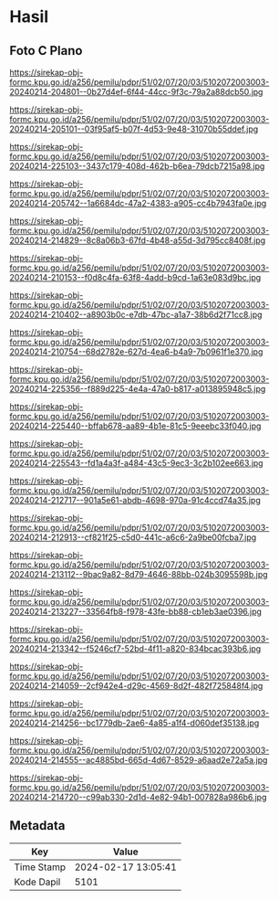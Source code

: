 # Hasil

## Foto C Plano

https://sirekap-obj-formc.kpu.go.id/a256/pemilu/pdpr/51/02/07/20/03/5102072003003-20240214-204801--0b27d4ef-6f44-44cc-9f3c-79a2a88dcb50.jpg

https://sirekap-obj-formc.kpu.go.id/a256/pemilu/pdpr/51/02/07/20/03/5102072003003-20240214-205101--03f95af5-b07f-4d53-9e48-31070b55ddef.jpg

https://sirekap-obj-formc.kpu.go.id/a256/pemilu/pdpr/51/02/07/20/03/5102072003003-20240214-225103--3437c179-408d-462b-b6ea-79dcb7215a98.jpg

https://sirekap-obj-formc.kpu.go.id/a256/pemilu/pdpr/51/02/07/20/03/5102072003003-20240214-205742--1a6684dc-47a2-4383-a905-cc4b7943fa0e.jpg

https://sirekap-obj-formc.kpu.go.id/a256/pemilu/pdpr/51/02/07/20/03/5102072003003-20240214-214829--8c8a06b3-67fd-4b48-a55d-3d795cc8408f.jpg

https://sirekap-obj-formc.kpu.go.id/a256/pemilu/pdpr/51/02/07/20/03/5102072003003-20240214-210153--f0d8c4fa-63f8-4add-b9cd-1a63e083d9bc.jpg

https://sirekap-obj-formc.kpu.go.id/a256/pemilu/pdpr/51/02/07/20/03/5102072003003-20240214-210402--a8903b0c-e7db-47bc-a1a7-38b6d2f71cc8.jpg

https://sirekap-obj-formc.kpu.go.id/a256/pemilu/pdpr/51/02/07/20/03/5102072003003-20240214-210754--68d2782e-627d-4ea6-b4a9-7b0961f1e370.jpg

https://sirekap-obj-formc.kpu.go.id/a256/pemilu/pdpr/51/02/07/20/03/5102072003003-20240214-225356--f889d225-4e4a-47a0-b817-a013895948c5.jpg

https://sirekap-obj-formc.kpu.go.id/a256/pemilu/pdpr/51/02/07/20/03/5102072003003-20240214-225440--bffab678-aa89-4b1e-81c5-9eeebc33f040.jpg

https://sirekap-obj-formc.kpu.go.id/a256/pemilu/pdpr/51/02/07/20/03/5102072003003-20240214-225543--fd1a4a3f-a484-43c5-9ec3-3c2b102ee663.jpg

https://sirekap-obj-formc.kpu.go.id/a256/pemilu/pdpr/51/02/07/20/03/5102072003003-20240214-212717--901a5e61-abdb-4698-970a-91c4ccd74a35.jpg

https://sirekap-obj-formc.kpu.go.id/a256/pemilu/pdpr/51/02/07/20/03/5102072003003-20240214-212913--cf821f25-c5d0-441c-a6c6-2a9be00fcba7.jpg

https://sirekap-obj-formc.kpu.go.id/a256/pemilu/pdpr/51/02/07/20/03/5102072003003-20240214-213112--9bac9a82-8d79-4646-88bb-024b3095598b.jpg

https://sirekap-obj-formc.kpu.go.id/a256/pemilu/pdpr/51/02/07/20/03/5102072003003-20240214-213227--33564fb8-f978-43fe-bb88-cb1eb3ae0396.jpg

https://sirekap-obj-formc.kpu.go.id/a256/pemilu/pdpr/51/02/07/20/03/5102072003003-20240214-213342--f5246cf7-52bd-4f11-a820-834bcac393b6.jpg

https://sirekap-obj-formc.kpu.go.id/a256/pemilu/pdpr/51/02/07/20/03/5102072003003-20240214-214059--2cf942e4-d29c-4569-8d2f-482f725848f4.jpg

https://sirekap-obj-formc.kpu.go.id/a256/pemilu/pdpr/51/02/07/20/03/5102072003003-20240214-214256--bc1779db-2ae6-4a85-a1f4-d060def35138.jpg

https://sirekap-obj-formc.kpu.go.id/a256/pemilu/pdpr/51/02/07/20/03/5102072003003-20240214-214555--ac4885bd-665d-4d67-8529-a6aad2e72a5a.jpg

https://sirekap-obj-formc.kpu.go.id/a256/pemilu/pdpr/51/02/07/20/03/5102072003003-20240214-214720--c99ab330-2d1d-4e82-94b1-007828a986b6.jpg


## Metadata

| Key        | Value               |
| ---------- | ------------------- |
| Time Stamp | 2024-02-17 13:05:41 |
| Kode Dapil | 5101                |



